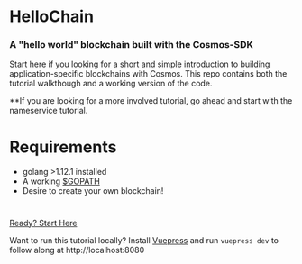 # HelloChain

### A "hello world" blockchain built with the Cosmos-SDK

Start here if you looking for a short and simple introduction to building application-specific blockchains with Cosmos. This repo contains both the tutorial walkthough and a working version of the code.

**If you are looking for a more involved tutorial, go ahead and start with the nameservice tutorial.

# Requirements

- golang >1.12.1 installed
- A working [$GOPATH](https://github.com/golang/go/wiki/SettingGOPATH)
- Desire to create your own blockchain!
#

[Ready? Start Here](./tutorial/start.md)


Want to run this tutorial locally? Install [Vuepress](https://vuepress.vuejs.org/) and run `vuepress dev` to follow along at http://localhost:8080
